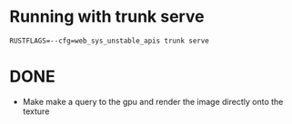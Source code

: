 # Running with trunk serve

`RUSTFLAGS=--cfg=web_sys_unstable_apis trunk serve`


# DONE

- Make make a query to the gpu and render the image directly onto the texture